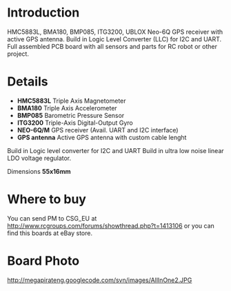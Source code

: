 # Introduction #

HMC5883L, BMA180, BMP085, ITG3200, UBLOX Neo-6Q GPS receiver with active GPS antenna. Build in Logic Level Converter (LLC) for I2C and UART. Full assembled PCB board with all sensors and parts for RC robot or other project.

# Details #

  * **HMC5883L**     Triple Axis Magnetometer
  * **BMA180**       Triple Axis Accelerometer
  * **BMP085**       Barometric Pressure Sensor
  * **ITG3200**      Triple-Axis Digital-Output Gyro
  * **NEO-6Q/M**     GPS receiver (Avail. UART and I2C interface)
  * **GPS antenna**  Active GPS antenna with custom cable lenght

Build in Logic level converter for I2C and UART
Build in ultra low noise linear LDO voltage regulator.

Dimensions **55x16mm**

# Where to buy #
You can send PM to CSG\_EU at http://www.rcgroups.com/forums/showthread.php?t=1413106
or you can find this boards at eBay store.

# Board Photo #
http://megapirateng.googlecode.com/svn/images/AllInOne2.JPG